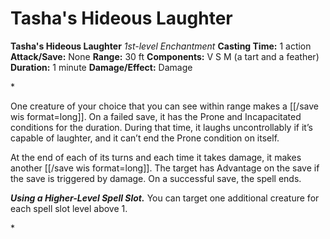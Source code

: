 # Tasha's Hideous Laughter

**Tasha's Hideous Laughter**
_1st-level Enchantment_
**Casting Time:** 1 action
**Attack/Save:** None
**Range:** 30 ft
**Components:** V S M (a tart and a feather)
**Duration:** 1 minute
**Damage/Effect:** Damage

*<p>One creature of your choice that you can see within range makes a [[/save wis format=long]]. On a failed save, it has the Prone and Incapacitated conditions for the duration. During that time, it laughs uncontrollably if it’s capable of laughter, and it can’t end the Prone condition on itself.

At the end of each of its turns and each time it takes damage, it makes another [[/save wis format=long]]. The target has Advantage on the save if the save is triggered by damage. On a successful save, the spell ends.

***Using a Higher-Level Spell Slot.*** You can target one additional creature for each spell slot level above 1.</p>*